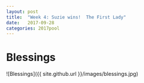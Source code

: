 ```yaml
---
layout: post
title:  "Week 4: Suzie wins!  The First Lady"
date:   2017-09-28
categories: 2017pool
---
```

# Blessings <br/>
![Blessings]({{ site.github.url }}/images/blessings.jpg)

